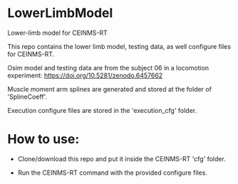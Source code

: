 # LowerLimbModel
Lower-limb model for CEINMS-RT

This repo contains the lower limb model, testing data, as well configure files for CEINMS-RT.

Osim model and testing data are from the subject 06 in a locomotion experiment: https://doi.org/10.5281/zenodo.6457662

Muscle moment arm splines are generated and stored at the folder of 'SplineCoeff'.

Execution configure files are stored in the 'execution_cfg' folder. 

# How to use:
* Clone/download this repo and put it inside the CEINMS-RT 'cfg' folder.

* Run the CEINMS-RT command with the provided configure files.


